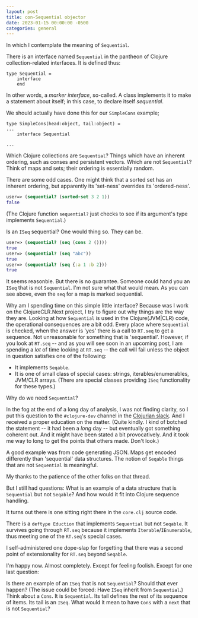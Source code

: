 ```yaml
---
layout: post
title: con-Sequential objector
date: 2023-01-15 00:00:00 -0500
categories: general
---
```


In which I contemplate the meaning of `Sequential`.

There is an interface named `Sequential` in the pantheon of Clojure collection-related interfaces.  It is defined thus:

```F#
type Sequential =
    interface
    end
```

In other words, a _marker interface_, so-called.  A class implements it to make a statement about itself; in this case, to declare itself _sequential_.

We should actually have done this for our `SimpleCons` example;


```F#
type SimpleCons(head:object, tail:object) =
...
    interface Sequential

...
```

Which Clojure collections are `Sequential`?  Things which have an inherent ordering, such as conses and persistent vectors.  Which are not `Sequential`?  Think of maps and sets; their ordering is essentially random.

There are some odd cases.  One might think that a sorted set has an inherent ordering, but apparently its 'set-ness' overrides its 'ordered-ness'.

```Clojure
user=> (sequential? (sorted-set 3 2 1))
false
```

(The Clojure function `sequential?` just checks to see if its argument's type implements `Sequential`.)

Is an `ISeq` sequential?  One would thing so. They can be. 

```Clojure
user=> (sequential? (seq (cons 2 ())))
true
user=> (sequential? (seq "abc"))
true
user=> (sequential? (seq {:a 1 :b 2}))
true
```

It seems reasonble.  But there is no guarantee.  Someone could hand you an `ISeq` that is not `Sequential`.  I'm not sure what that would mean.  As you can see above, even the `seq` for a map is marked sequential. 

Why am I spending time on this simple little interface?  Because was I work on the ClojureCLR.Next project, I try to figure out why things are the way they are.   Looking at how `Sequential` is used in the Clojure(JVM|CLR) code, the operational consequences are a bit odd.  Every place where `Sequential` is checked, when the answer is 'yes' there is a call to `RT.seq` to get a sequence.  Not unreasonable for something that is 'sequential'.  However, if you look at `RT.seq` -- and as you will see soon in an upcoming post, I am spending a _lot_ of time looking at `RT.seq` -- the call will fail unless the object in question satisfies one of the following:

- It implements `Seqable`.
- It is one of small class of special cases: strings, iterables/enumerables, JVM/CLR arrays.  (There are special classes providing `ISeq` functionality for these types.)

Why do we need `Sequential`?

In the fog at the end of a long day of analysis, I was not finding clarity, so I put this question to the `#clojure-dev` channel in the [Clojurian slack](https://clojurians.slack.com/messages). And I received a proper education on the matter.  (Quite kindly. I kind of botched the statement -- it had been a _long_ day -- but eventually got something coherent out.  And it might have been stated a bit provocatively.  And it took me way to long to get the points that others made.  Don't look.)  

 A good example was from code generating JSON.  Maps get encoded differently than 'sequential' data structures. The notion of `Seqable` things that are not `Sequential` is meaningful. 
 
My thanks to the patience of the other folks on that thread.

But I still had questions:  What is an example of a data structure that is `Sequential` but not `Seqable`?  And how would it fit into Clojure sequence handling.

 It turns out there is one sitting right there in the `core.clj` source code.

 There is a `deftype Eduction` that implements `Sequential` but not `Seqable`.  It survives going through `RT.seq` because it implements `Iterable`/`IEnumerable`, thus meeting one of the `RT.seq`'s special cases.

 I self-administered one dope-slap for forgetting that there was a second point of extensionality for `RT.seq` beyond `Seqable`.

 I'm happy now. Almost completely. Except for feeling foolish. Except for one last question: 

Is there an example of an `ISeq` that is not `Sequential`?  Should that ever happen? (The issue could be forced:  Have `ISeq` inherit from `Sequential`.)  Think about a `Cons`.  It is `Sequential`.  Its tail defines the rest of its sequence of items.  Its tail is an `ISeq`.  What would it mean to have `Cons` with a `next` that is not `Sequential`?
